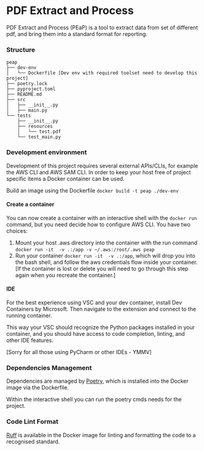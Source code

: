 # PDF Extract and Process

PDF Extract and Process (PEaP) is a tool to extract data from set of different pdf, and bring them into a standard format for reporting.

### Structure

```
peap
├── dev-env
│   └── Dockerfile [Dev env with required toolset need to develop this project]
├── poetry.lock
├── pyproject.toml
├── README.md
├── src
│   ├── __init__.py
│   ├── main.py
└── tests
    ├── __init__.py
    ├── resources
    │   └── test.pdf
    └── test_main.py

```

### Development environment

Development of this project requires several external APIs/CLIs, for example the AWS CLI and AWS SAM CLI. In order to keep your host free of project specific items a Docker container can be used.

Build an image using the Dockerfile `docker build -t peap ./dev-env`

#### Create a container

You can now create a container with an interactive shell with the `docker run` command, but you need decide how to configure AWS CLI. You have two choices:

1. Mount your host .aws directory into the container with the run command `docker run -it  -v .:/app -v ~/.aws:/root/.aws peap`
2. Run your container `docker run -it  -v .:/app`, which will drop you into the bash shell, and follow the aws credentials flow inside your container. [If the container is lost or delete you will need to go through this step again when you recreate the container.]

#### IDE

For the best experience using VSC and your dev container, install Dev Containers by Microsoft. Then navigate to the extension and connect to the running container.

This way your VSC should recognize the Python packages installed in your container, and you should have access to code completion, linting, and other IDE features.

[Sorry for all those using PyCharm or other IDEs - YMMV]

### Dependencies Management

Dependencies are managed by [Poetry](https://python-poetry.org/), which is installed into the Docker image via the Dockerfile.

Within the interactive shell you can run the poetry cmds needs for the project.

### Code Lint Format

[Ruff](https://github.com/astral-sh/ruff) is available in the Docker image for linting and formatting the code to a recognised standard.
